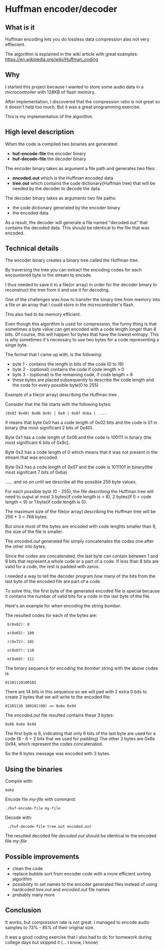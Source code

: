 # Huffman encoder/decoder

## What is it
Huffman encoding lets you do lossless data compression alas not very effiecient.

The algorithm is explained in the wiki article with great examples:
https://en.wikipedia.org/wiki/Huffman_coding

## Why
I started this project because I wanted to store some audio data in a microcontroller with 128KB of flash memory.

After implementation, I discovered that the compression ratio is not great so it doesn't help too much. But it was a great programming exercise.

 This is my implementation of the algorithm.
 
## High level description
 When the code is compiled two binaries are generated:
 - **huf-encode-file**  the encoder binary
 - **huf-decode-file** the decoder binary
 
 The encoder binary takes as argument a file path and generates two files:
 - **encoded.out** which is the Huffman encoded data
 - **tree.out** which contains the code dictionary(Huffman tree) that will be needed by the decoder to decode the data
 
 The decoder binary takes as arguments two file paths:
 - the code dictionary generated by the encoder binary
 - the encoded data
 
 As a result, the decoder will generate a file named "decoded.out" that contains the decoded data. This should be identical to the file that was encoded.
 
## Technical details
 The encoder binary creates a binary tree called the Huffman tree.
 
By traversing the tree you can extract the encoding codes for each encountered byte in the stream to encode.

I thus needed to save it to a file(or array) in order for the decoder binary to reconstruct the tree from it and use it for decoding.

 One of the challenges was how to transfer the binary tree from memory into a file or an array that I could store in the microcontroller's flash.
 
This also had to be memory efficient.

 Even though this algorithm is used for compression, the funny thing is that sometimes a byte value can get encoded with a code length longer than 8 bits. Of course, this will happen for bytes that have the lowest entropy. This is why sometimes it's necessary to use two bytes for a code representing a singe byte.
 
 The format that I came up with, is the following:
 - byte 1 - contains the length in bits of the code (0 to 16)
 - byte 2 - (optional) contains the code if code length > 0
 - byte 3 - (optional) is the remaining code, if code length > 8
 - these bytes are placed subsequently to describe the code length and the code for every possible byte(0 to 255)
 
 Example of a file(or array) describing the Huffman tree . 
 
 Consider that the file starts with the following bytes:

```
|0x02 0x40| 0x06 0x9c | 0x0 | 0x07 0xba | ....
 ```
 
 It means that byte 0x0 has a code length of 0x02 bits and the code is 01 in binary (the most significant 2 bits of 0x40).
 
 Byte 0x1 has a code length of 0x06 and the code is 100111 in binary (the most significant 6 bits of 0x9c).
 
 Byte 0x2 has a code length of 0 which means that it was not present in the stream that was encoded.
 
 Byte 0x3 has a code length of 0x07 and the code is 1011101 in binary(the most signifcant 7 bits of 0xba)
 
 ...... and so on until we describe all the possible 256 byte values.
 
For each possible byte (0 - 255), the file describing the Huffman tree will need to ouput at most 3 bytes(if code length is > 8), 2 bytes(if 0 < code length < 9) or 1 byte(if code length is 0).

 The maximum size of the file(or array) describing the Huffman tree will be 256 * 3 = 768 bytes.
 
 But since most of the bytes are encoded with code lenghts smaller than 9, the size of the file is smaller.
 
 The *encoded.out* generated file simply concatenates the codes one after the other into bytes.
 
Since the codes are concatenated, the last byte can contain between 1 and 8 bits that represent a whole code or a part of a code. If less than 8 bits are valid for a code, the rest is padded with zeros.

I needed a way to tell the decoder program how many of the bits from the last byte of the encoded file are part of a code.

To solve this, the first byte of the generated encoded file is special because it contains the number of valid bits for a code in the last byte of the file.

Here's an example for when encoding the string *bomber*.

The resulted codes for each of the bytes are:

```
 b(0x62): 0
 
 e(0x65): 100
 
 r(0x72): 101
 
 o(0x6f): 110
 
 m(0x6d): 111
```
The binary sequence for encoding the *bomber* string with the above codes is:

```
01101110100101
```

There are 14 bits in this sequence so we will pad with 2 extra 0 bits to create 2 bytes that we will write to the encoded file:

```
01101110 100101(00) => 0x6e 0x94
```

 The *encoded.out* file resulted contains these 3 bytes:
 ```
 0x06 0x6e 0x94
 ```
 The first byte is 6, indicating that only 6 bits of the last byte are used for a code (8 - 6 = 2 bits that we used for padding)
 The other 2 bytes are 0x6e 0x94, which represent the codes concatenated.
 
 So the 6 bytes message was encoded with 3 bytes.
 
## Using the binaries
 Compile with:
 
 ```make```
 
 Encode file *my-file* with command:
 
 ```./huf-encode-file my-file```
 
 Decode with:
 
 ``` ./huf-decode-file tree.out encoded.out```
 
 The resulted decoded file *decoded.out* should be identical to the encoded file *my-file*
 
## Possible improvements
 - clean the code
 - replace bubble sort from encoder code with a more efficient sorting algorithm
 - possibility to set names to the encoder generated files instead of using hardcoded *tree.out* and *encoded.out* file names
 - probably many more

## Conclusion
It works, but compression rate is not great.
I managed to encode audio samples to 73% - 85% of their original size.

It was a good coding exercise that I also had to do for homework during college days but skipped it (... I know, I know)
 
 
 